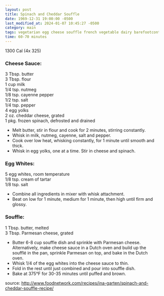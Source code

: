 ```yaml
---
layout: post
title: Spinach and Cheddar Souffle
date: 1969-12-31 19:00:00 -0500
last_modified_at: 2024-01-07 10:45:27 -0500
category: main
tags: vegetarian egg cheese souffle french vegetable dairy barefootcontessa favorite
time: 60-70 minutes
---
```

1300 Cal (4x 325)

### Cheese Sauce:

3 Tbsp. butter  
3 Tbsp. flour  
1 cup milk  
1/4 tsp. nutmeg  
1/8 tsp. cayenne pepper  
1/2 tsp. salt  
1/4 tsp. pepper  
4 egg yolks  
2 oz. cheddar cheese, grated  
1 pkg. frozen spinach, defrosted and drained  

* Melt butter, stir in flour and cook for 2 minutes, stirring constantly.
* Whisk in milk, nutmeg, cayenne, salt and pepper.
* Cook over low heat, whisking constantly, for 1 minute until smooth and thick.
* Whisk in egg yolks, one at a time.  Stir in cheese and spinach.

### Egg Whites:

5 egg whites, room temperature  
1/8 tsp. cream of tartar  
1/8 tsp. salt  

* Combine all ingredients in mixer with whisk attachment.
* Beat on low for 1 minute, medium for 1 minute, then high until firm and glossy.

### Souffle:

1 Tbsp. butter, melted  
3 Tbsp. Parmesan cheese, grated  

* Butter 6-8 cup souffle dish and sprinkle with Parmesan cheese. Alternatively,
  make cheese sauce in a Dutch oven and build up the soufflé in the pan, sprinkle
  Parmesan on top, and bake in the Dutch oven.
* Whisk 1/4 of the egg whites into the cheese sauce to thin.
* Fold in the rest until just combined and pour into souffle dish.
* Bake at 375°F for 30-35 minutes until puffed and brown.

source: <http://www.foodnetwork.com/recipes/ina-garten/spinach-and-cheddar-souffle-recipe/>
